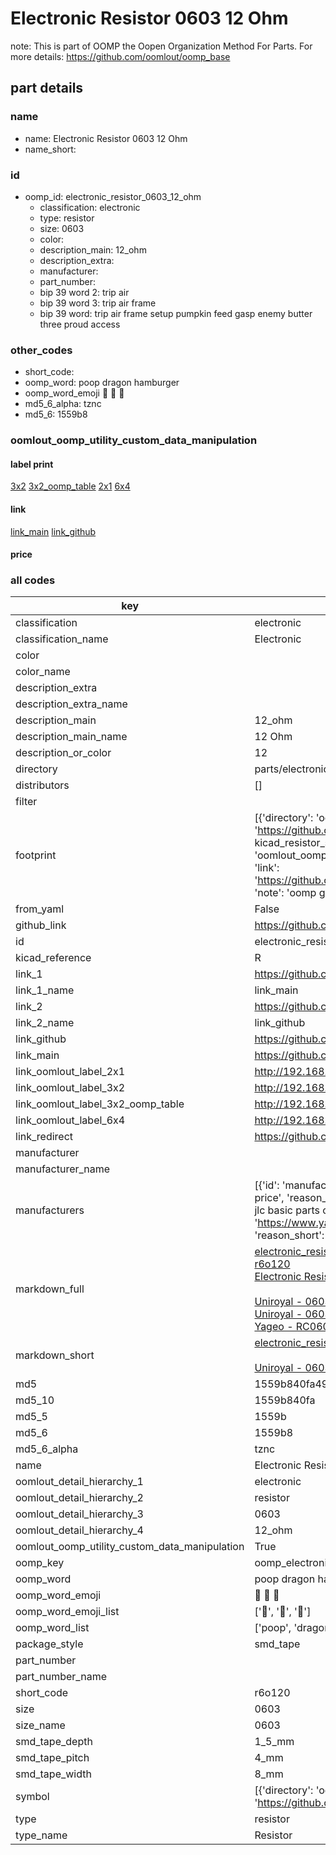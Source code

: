 # Electronic Resistor 0603 12 Ohm  

note: This is part of OOMP the Oopen Organization Method For Parts. For more details: https://github.com/oomlout/oomp_base

##  part details
  







### name
* name: Electronic Resistor 0603 12 Ohm
* name_short: 
### id
* oomp_id: electronic_resistor_0603_12_ohm
  * classification: electronic
  * type: resistor
  * size: 0603
  * color: 
  * description_main: 12_ohm
  * description_extra: 
  * manufacturer: 
  * part_number: 
  * bip 39 word 2: trip air
  * bip 39 word 3: trip air frame
  * bip 39 word: trip air frame setup pumpkin feed gasp enemy butter three proud access

### other_codes
* short_code: 
* oomp_word: poop dragon hamburger
* oomp_word_emoji :poop: :dragon: :hamburger:
* md5_6_alpha: tznc
* md5_6: 1559b8






### oomlout_oomp_utility_custom_data_manipulation
#### label print
[3x2](http://192.168.1.245:1112/?label=oomp%20tznc)
[3x2_oomp_table](http://192.168.1.108:1112/?label=oomp%20tznc)
[2x1](http://192.168.1.242:1112/?label=oomp%20tznc)
[6x4](http://192.168.1.55:1112/?label=oomp%20tznc)    

#### link

[link_main](https://github.com/oomlout/oomlout_oomp_version_1_messy/tree/main/parts/electronic_resistor_0603_12_ohm) [link_github](https://github.com/oomlout/oomlout_oomp_version_1_messy/tree/main/parts/electronic_resistor_0603_12_ohm)                             

#### price







### all codes 
| key | value |  
| --- | --- |  
| classification | electronic |  
| classification_name | Electronic |  
| color |  |  
| color_name |  |  
| description_extra |  |  
| description_extra_name |  |  
| description_main | 12_ohm |  
| description_main_name | 12 Ohm |  
| description_or_color | 12 |  
| directory | parts/electronic_resistor_0603_12_ohm |  
| distributors | [] |  
| filter |  |  
| footprint | [{'directory': 'oomlout_oomp_footprint_bot/footprints/kicad_resistor_smd_r_0603_1608metric//working/working.kicad_mod', 'index': 0, 'link': 'https://github.com/oomlout/oomlout_oomp_footprint_bot/tree/main/foootprntss/kicad_resistor_smd_r_0603_1608metric', 'note': 'source footprint kicad_resistor_smd_r_0603_1608metric', 'oomp_key': 'oomp_kicad_resistor_smd_r_0603_1608metric'}, {'directory': 'oomlout_oomp_footprint_bot/footprints/oomlout_oomlout_oomp_part_footprints_r6o120_electronic_resistor_0603_12_ohm//working/working.kicad_mod', 'index': 1, 'link': 'https://github.com/oomlout/oomlout_oomp_footprint_bot/tree/main/foootprntss/oomlout_oomlout_oomp_part_footprints_r6o120_electronic_resistor_0603_12_ohm', 'note': 'oomp generated footprint', 'oomp_key': 'oomp_oomlout_oomlout_oomp_part_footprints_r6o120_electronic_resistor_0603_12_ohm'}] |  
| from_yaml | False |  
| github_link | https://github.com/oomlout/oomlout_oomp_part_src/tree/main/parts/electronic_resistor_0603_12_ohm |  
| id | electronic_resistor_0603_12_ohm |  
| kicad_reference | R |  
| link_1 | https://github.com/oomlout/oomlout_oomp_version_1_messy/tree/main/parts/electronic_resistor_0603_12_ohm |  
| link_1_name | link_main |  
| link_2 | https://github.com/oomlout/oomlout_oomp_version_1_messy/tree/main/parts/electronic_resistor_0603_12_ohm |  
| link_2_name | link_github |  
| link_github | https://github.com/oomlout/oomlout_oomp_version_1_messy/tree/main/parts/electronic_resistor_0603_12_ohm |  
| link_main | https://github.com/oomlout/oomlout_oomp_version_1_messy/tree/main/parts/electronic_resistor_0603_12_ohm |  
| link_oomlout_label_2x1 | http://192.168.1.242:1112/?label=oomp%20tznc |  
| link_oomlout_label_3x2 | http://192.168.1.245:1112/?label=oomp%20tznc |  
| link_oomlout_label_3x2_oomp_table | http://192.168.1.108:1112/?label=oomp%20tznc |  
| link_oomlout_label_6x4 | http://192.168.1.55:1112/?label=oomp%20tznc |  
| link_redirect | https://github.com/oomlout/oomlout_oomp_version_1_messy/tree/main/parts/electronic_resistor_0603_12_ohm |  
| manufacturer |  |  
| manufacturer_name |  |  
| manufacturers | [{'id': 'manufacturer_uniroyal', 'link': '', 'name': 'Uniroyal', 'note': {'reason': 'did this one first, but not in jlc pcb basic parts and 1 percent are and they are the same price', 'reason_short': 'not in jlc basic parts'}, 'part_number': '0603WAJ0120T5E'}, {'id': 'manufacturer_uniroyal', 'link': '', 'name': 'Uniroyal', 'note': {'reason': 'in the jlc basic parts catalogue', 'reason_short': 'jlc basic part'}, 'part_number': '0603WAF012-1T5E'}, {'id': 'manufacturer_yageo', 'link': 'https://www.yageo.com/en/Chart/Download/pdf/RC0603JR-0712RL', 'name': 'Yageo', 'note': {'reason': 'yageo is a commonly cross referenced part number', 'reason_short': 'available everywhere'}, 'part_number': 'RC0603JR-0712RL'}] |  
| markdown_full | [electronic_resistor_0603_12_ohm](none)<br>[r6o120](none)<br>[Electronic Resistor 0603 12 Ohm](none)<br><br>[Uniroyal - 0603WAJ0120T5E- not in jlc basic parts]() [(L)  ](https://www.lcsc.com/search?q=0603WAJ0120T5E)[(D)  ](https://www.digikey.com/en/products?keywords=0603WAJ0120T5E)[(M)  ](https://www.mouser.com/Search/Refine?Keyword=0603WAJ0120T5E)[(N)  ](https://www.newark.com/search?st=0603WAJ0120T5E)[(SZ)  ](https://so.szlcsc.com/global.html?k=0603WAJ0120T5E)<br>[Uniroyal - 0603WAF012-1T5E- jlc basic part]() [(L)  ](https://www.lcsc.com/search?q=0603WAF012-1T5E)[(D)  ](https://www.digikey.com/en/products?keywords=0603WAF012-1T5E)[(M)  ](https://www.mouser.com/Search/Refine?Keyword=0603WAF012-1T5E)[(N)  ](https://www.newark.com/search?st=0603WAF012-1T5E)[(SZ)  ](https://so.szlcsc.com/global.html?k=0603WAF012-1T5E)<br>[Yageo - RC0603JR-0712RL- available everywhere](https://www.yageo.com/en/Chart/Download/pdf/RC0603JR-0712RL) [(L)  ](https://www.lcsc.com/search?q=RC0603JR-0712RL)[(D)  ](https://www.digikey.com/en/products?keywords=RC0603JR-0712RL)[(M)  ](https://www.mouser.com/Search/Refine?Keyword=RC0603JR-0712RL)[(N)  ](https://www.newark.com/search?st=RC0603JR-0712RL)[(SZ)  ](https://so.szlcsc.com/global.html?k=RC0603JR-0712RL)<br> |  
| markdown_short | [electronic_resistor_0603_12_ohm](none)<br><br>[Uniroyal - 0603WAJ0120T5E- not in jlc basic parts]()[Uniroyal - 0603WAF012-1T5E- jlc basic part]()[Yageo - RC0603JR-0712RL- available everywhere](https://www.yageo.com/en/Chart/Download/pdf/RC0603JR-0712RL) |  
| md5 | 1559b840fa49ec0552d6dc48b9015f46 |  
| md5_10 | 1559b840fa |  
| md5_5 | 1559b |  
| md5_6 | 1559b8 |  
| md5_6_alpha | tznc |  
| name | Electronic Resistor 0603 12 Ohm |  
| oomlout_detail_hierarchy_1 | electronic |  
| oomlout_detail_hierarchy_2 | resistor |  
| oomlout_detail_hierarchy_3 | 0603 |  
| oomlout_detail_hierarchy_4 | 12_ohm |  
| oomlout_oomp_utility_custom_data_manipulation | True |  
| oomp_key | oomp_electronic_resistor_0603_12_ohm |  
| oomp_word | poop dragon hamburger |  
| oomp_word_emoji | :poop: :dragon: :hamburger: |  
| oomp_word_emoji_list | [':poop:', ':dragon:', ':hamburger:'] |  
| oomp_word_list | ['poop', 'dragon', 'hamburger'] |  
| package_style | smd_tape |  
| part_number |  |  
| part_number_name |  |  
| short_code | r6o120 |  
| size | 0603 |  
| size_name | 0603 |  
| smd_tape_depth | 1_5_mm |  
| smd_tape_pitch | 4_mm |  
| smd_tape_width | 8_mm |  
| symbol | [{'directory': 'oomlout_oomp_symbol_bot/symbols/kicad_device_r//working/working.kicad_sym', 'index': 0, 'link': 'https://github.com/oomlout/oomlout_oomp_symbol_bot/tree/main/symbols/kicad_device_r', 'oomp_key': 'oomp_kicad_device_r'}] |  
| type | resistor |  
| type_name | Resistor |  
